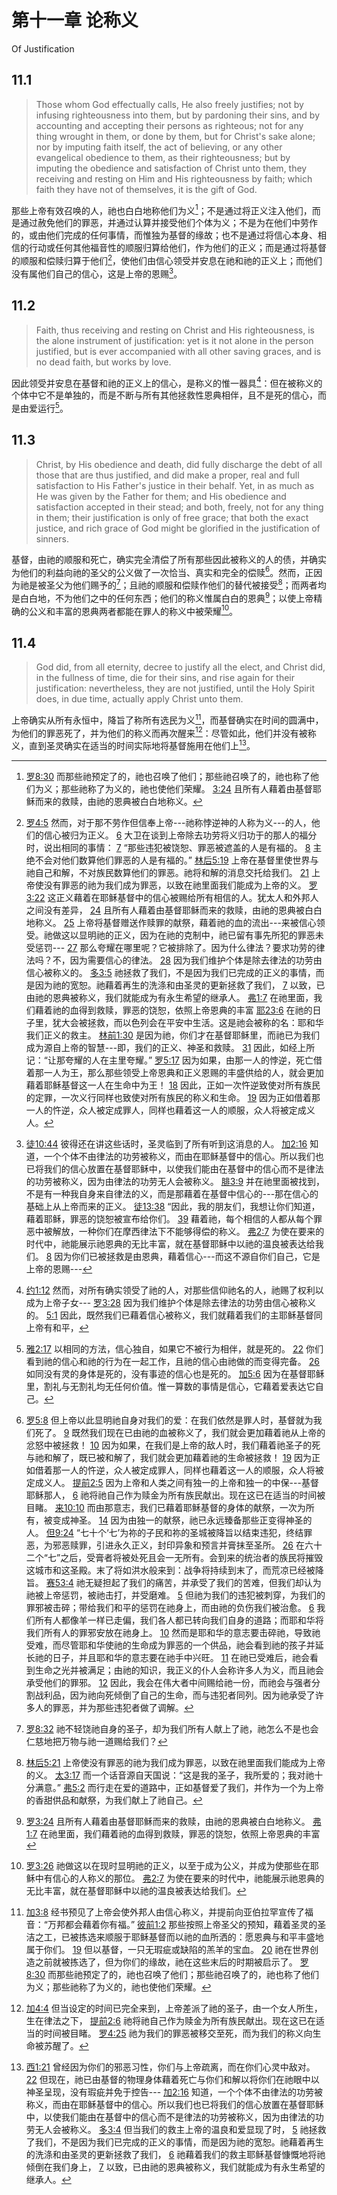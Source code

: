 # 第十一章 论称义

Of Justification

## 11.1

> Those whom God effectually calls, He also freely justifies; not by infusing righteousness into them, but by pardoning their sins, and by accounting and accepting their persons as righteous; not for any thing wrought in them, or done by them, but for Christ's sake alone; nor by imputing faith itself, the act of believing, or any other evangelical obedience to them, as their righteousness; but by imputing the obedience and satisfaction of Christ unto them, they receiving and resting on Him and His righteousness by faith; which faith they have not of themselves, it is the gift of God.

那些上帝有效召唤的人，祂也白白地称他们为义[^11-1]；不是通过将正义注入他们，而是通过赦免他们的罪恶，并通过认算并接受他们个体为义；不是为在他们中劳作的，或由他们完成的任何事情，而惟独为基督的缘故；也不是通过将信心本身、相信的行动或任何其他福音性的顺服归算给他们，作为他们的正义；而是通过将基督的顺服和偿赎归算于他们[^11-2]，使他们由信心领受并安息在祂和祂的正义上；而他们没有属他们自己的信心，这是上帝的恩赐[^11-3]。

[^11-1]: [罗8:30](https://biblehub.com/romans/8-30.htm) 而那些祂预定了的，祂也召唤了他们；那些祂召唤了的，祂也称了他们为义；那些祂称了为义的，祂也使他们荣耀。 [3:24](https://biblehub.com/romans/3-24.htm) 且所有人藉着由基督耶稣而来的救赎，由祂的恩典被白白地称义。

[^11-2]: [罗4:5](https://biblehub.com/romans/4-5.htm) 然而，对于那不劳作但信奉上帝---祂称悖逆神的人称为义---的人，他们的信心被归为正义。 [6](https://biblehub.com/romans/4-6.htm) 大卫在谈到上帝除去功劳将义归功于的那人的福分时，说出相同的事情： [7](https://biblehub.com/romans/4-7.htm) “那些违犯被饶恕、罪恶被遮盖的人是有福的。 [8](https://biblehub.com/romans/4-8.htm) 主绝不会对他们数算他们罪恶的人是有福的。” [林后5:19](https://biblehub.com/2_corinthians/5-19.htm) 上帝在基督里使世界与祂自己和解，不对族民数算他们的罪恶。祂将和解的消息交托给我们。 [21](https://biblehub.com/2_corinthians/5-21.htm) 上帝使没有罪恶的祂为我们成为罪恶，以致在祂里面我们能成为上帝的义。 [罗3:22](https://biblehub.com/romans/3-22.htm) 这正义藉着在耶稣基督中的信心被赐给所有相信的人。犹太人和外邦人之间没有差异， [24](https://biblehub.com/romans/3-24.htm) 且所有人藉着由基督耶稣而来的救赎，由祂的恩典被白白地称义。 [25](https://biblehub.com/romans/3-25.htm) 上帝将基督赠送作赎罪的献祭，藉着祂的血的流出---来被信心领受。祂做这以显明祂的正义，因为在祂的克制中，祂已留有事先所犯的罪恶未受惩罚--- [27](https://biblehub.com/romans/3-27.htm) 那么夸耀在哪里呢？它被排除了。因为什么律法？要求功劳的律法吗？不，因为需要信心的律法。 [28](https://biblehub.com/romans/3-28.htm) 因为我们维护个体是除去律法的功劳由信心被称义的。 [多3:5](https://biblehub.com/titus/3-5.htm) 祂拯救了我们，不是因为我们已完成的正义的事情，而是因为祂的宽恕。祂藉着再生的洗涤和由圣灵的更新拯救了我们， [7](https://biblehub.com/titus/3-7.htm) 以致，已由祂的恩典被称义，我们就能成为有永生希望的继承人。 [弗1:7](https://biblehub.com/ephesians/1-7.htm) 在祂里面，我们藉着祂的血得到救赎，罪恶的饶恕，依照上帝恩典的丰富 [耶23:6](https://biblehub.com/jeremiah/23-6.htm) 在祂的日子里，犹大会被拯救，而以色列会在平安中生活。这是祂会被称的名：耶和华我们正义的救主。 [林前1:30](https://biblehub.com/1_corinthians/1-30.htm) 是因为祂，你们才在基督耶稣里，而祂已为我们成为源自上帝的智慧---即，我们的正义、神圣和救赎。 [31](https://biblehub.com/1_corinthians/1-31.htm) 因此，如经上所记：“让那夸耀的人在主里夸耀。” [罗5:17](https://biblehub.com/romans/5-17.htm) 因为如果，由那一人的悖逆，死亡借着那一人为王，那么那些领受上帝恩典和正义恩赐的丰盛供给的人，就会更加藉着耶稣基督这一人在生命中为王！ [18](https://biblehub.com/romans/5-18.htm) 因此，正如一次忤逆致使对所有族民的定罪，一次义行同样也致使对所有族民的称义和生命。 [19](https://biblehub.com/romans/5-19.htm) 因为正如借着那一人的忤逆，众人被定成罪人，同样也藉着这一人的顺服，众人将被定成义人。

[^11-3]: [徒10:44](https://biblehub.com/acts/10-44.htm) 彼得还在讲这些话时，圣灵临到了所有听到这消息的人。 [加2:16](https://biblehub.com/galatians/2-16.htm) 知道，一个个体不由律法的功劳被称义，而由在耶稣基督中的信心。所以我们也已将我们的信心放置在基督耶稣中，以使我们能由在基督中的信心而不是律法的功劳被称义，因为由律法的功劳无人会被称义。 [腓3:9](https://biblehub.com/philippians/3-9.htm) 并在祂里面被找到，不是有一种我自身来自律法的义，而是那藉着在基督中信心的---那在信心的基础上从上帝而来的正义。 [徒13:38](https://biblehub.com/acts/13-38.htm) “因此，我的朋友们，我想让你们知道，藉着耶稣，罪恶的饶恕被宣布给你们。 [39](https://biblehub.com/acts/13-39.htm) 藉着祂，每个相信的人都从每个罪恶中被解放，一种你们在摩西律法下不能够得偿的称义。 [弗2:7](https://biblehub.com/ephesians/2-7.htm) 为使在要来的时代中，祂能展示祂恩典的无比丰富，就在基督耶稣中以祂的温良被表达给我们。 [8](https://biblehub.com/ephesians/2-8.htm) 因为你们已被拯救是由恩典，藉着信心---而这不源自你们自己，它是上帝的恩赐---

## 11.2

> Faith, thus receiving and resting on Christ and His righteousness, is the alone instrument of justification: yet is it not alone in the person justified, but is ever accompanied with all other saving graces, and is no dead faith, but works by love.

因此领受并安息在基督和祂的正义上的信心，是称义的惟一器具[^11-4]：但在被称义的个体中它不是单独的，而是不断与所有其他拯救性恩典相伴，且不是死的信心，而是由爱运行[^11-5]。

[^11-4]: [约1:12](https://biblehub.com/john/1-12.htm) 然而，对所有确实领受了祂的人，对那些信仰祂名的人，祂赐了权利以成为上帝子女--- [罗3:28](https://biblehub.com/romans/3-28.htm) 因为我们维护个体是除去律法的功劳由信心被称义的。 [5:1](https://biblehub.com/romans/5-1.htm) 因此，既然我们已藉着信心被称义，我们就藉着我们的主耶稣基督同上帝有和平，

[^11-5]: [雅2:17](https://biblehub.com/james/2-17.htm) 以相同的方法，信心独自，如果它不被行为相伴，就是死的。 [22](https://biblehub.com/james/2-22.htm) 你们看到祂的信心和祂的行为在一起工作，且祂的信心由祂做的而变得完备。 [26](https://biblehub.com/james/2-26.htm) 如同没有灵的身体是死的，没有事迹的信心也是死的。 [加5:6](https://biblehub.com/galatians/5-6.htm) 因为在基督耶稣里，割礼与无割礼均无任何价值。惟一算数的事情是信心，它藉着爱表达它自己。

## 11.3

> Christ, by His obedience and death, did fully discharge the debt of all those that are thus justified, and did make a proper, real and full satisfaction to His Father's justice in their behalf. Yet, in as much as He was given by the Father for them; and His obedience and satisfaction accepted in their stead; and both, freely, not for any thing in them; their justification is only of free grace; that both the exact justice, and rich grace of God might be glorified in the justification of sinners.

基督，由祂的顺服和死亡，确实完全清偿了所有那些因此被称义的人的债，并确实为他们的利益向祂的圣父的公义做了一次恰当、真实和完全的偿赎[^11-6]。然而，正因为祂是被圣父为他们赐予的[^11-7]；且祂的顺服和偿赎作他们的替代被接受[^11-8]；而两者均是白白地，不为他们之中的任何东西；他们的称义惟属白白的恩典[^11-9]；以使上帝精确的公义和丰富的恩典两者都能在罪人的称义中被荣耀[^11-10]。

[^11-6]: [罗5:8](https://biblehub.com/romans/5-8.htm) 但上帝以此显明祂自身对我们的爱：在我们依然是罪人时，基督就为我们死了。 [9](https://biblehub.com/romans/5-9.htm) 既然我们现在已由祂的血被称义了，我们就会更加藉着祂从上帝的忿怒中被拯救！ [10](https://biblehub.com/romans/5-10.htm) 因为如果，在我们是上帝的敌人时，我们藉着祂圣子的死与祂和解了，既已被和解了，我们就会更加藉着祂的生命被拯救！ [19](https://biblehub.com/romans/5-19.htm) 因为正如借着那一人的忤逆，众人被定成罪人，同样也藉着这一人的顺服，众人将被定成义人。 [提前2:5](https://biblehub.com/1_timothy/2-5.htm) 因为上帝和人类之间有独一的上帝和独一的中保---基督耶稣那人， [6](https://biblehub.com/1_timothy/2-6.htm) 祂将祂自己作为赎金为所有族民献出。现在这已在适当的时间被目睹。 [来10:10](https://biblehub.com/hebrews/10-10.htm) 而由那意志，我们已藉着耶稣基督的身体的献祭，一次为所有，被变成神圣。 [14](https://biblehub.com/hebrews/10-14.htm) 因为由独一的献祭，祂已永远臻备那些正变得神圣的人。 [但9:24](https://biblehub.com/daniel/9-24.htm) “七十个‘七’为祢的子民和祢的圣城被降旨以结束违犯，终结罪恶，为邪恶赎罪，引进永久正义，封印异象和预言并膏抹至圣所。 [26](https://biblehub.com/daniel/9-26.htm) 在六十二个“七”之后，受膏者将被处死且会一无所有。会到来的统治者的族民将摧毁这城市和这圣殿。末了将如洪水般来到：战争将持续到末了，而荒凉已经被降旨。 [赛53:4](https://biblehub.com/isaiah/53-4.htm) 祂无疑担起了我们的痛苦，并承受了我们的苦难，但我们却认为祂被上帝惩罚，被祂击打，并受磨难。 [5](https://biblehub.com/isaiah/53-5.htm) 但祂为我们的违犯被刺穿，为我们的罪邪被击碎；带给我们和平的惩罚在祂身上，而由祂的负伤我们被治愈。 [6](https://biblehub.com/isaiah/53-6.htm) 我们所有人都像羊一样已走偏，我们各人都已转向我们自身的道路；而耶和华将我们所有人的罪邪安放在祂身上。 [10](https://biblehub.com/isaiah/53-10.htm) 然而是耶和华的意志要击碎祂，导致祂受难，而尽管耶和华使祂的生命成为罪恶的一个供品，祂会看到祂的孩子并延长祂的日子，并且耶和华的意志要在祂手中兴旺。 [11](https://biblehub.com/isaiah/53-11.htm) 在祂已受难后，祂会看到生命之光并被满足；由祂的知识，我正义的仆人会称许多人为义，而且祂会承受他们的罪邪。 [12](https://biblehub.com/isaiah/53-12.htm) 因此，我会在伟大者中间赐给祂一份，而祂会与强者分割战利品，因为祂向死倾倒了自己的生命，而与违犯者同列。因为祂承受了许多人的罪恶，并为那些违犯者做了调解。

[^11-7]: [罗8:32](https://biblehub.com/romans/8-32.htm) 祂不轻饶祂自身的圣子，却为我们所有人献上了祂，祂怎么不是也会仁慈地把万物与祂一道赐给我们？

[^11-8]: [林后5:21](https://biblehub.com/2_corinthians/5-21.htm) 上帝使没有罪恶的祂为我们成为罪恶，以致在祂里面我们能成为上帝的义。 [太3:17](https://biblehub.com/matthew/3-17.htm) 而一个话音源自天国说：“这是我的圣子，我所爱的；我对祂十分满意。” [弗5:2](https://biblehub.com/ephesians/5-2.htm) 而行走在爱的道路中，正如基督爱了我们，并作为一个为上帝的香甜供品和献祭，为我们献上了祂自己。

[^11-9]: [罗3:24](https://biblehub.com/romans/3-24.htm) 且所有人藉着由基督耶稣而来的救赎，由祂的恩典被白白地称义。 [弗1:7](https://biblehub.com/ephesians/1-7.htm) 在祂里面，我们藉着祂的血得到救赎，罪恶的饶恕，依照上帝恩典的丰富

[^11-10]: [罗3:26](https://biblehub.com/romans/3-26.htm) 祂做这以在现时显明祂的正义，以至于成为公义，并成为使那些在耶稣中有信心的人称义的那位。 [弗2:7](https://biblehub.com/ephesians/2-7.htm) 为使在要来的时代中，祂能展示祂恩典的无比丰富，就在基督耶稣中以祂的温良被表达给我们。

## 11.4

> God did, from all eternity, decree to justify all the elect, and Christ did, in the fullness of time, die for their sins, and rise again for their justification: nevertheless, they are not justified, until the Holy Spirit does, in due time, actually apply Christ unto them.

上帝确实从所有永恒中，降旨了称所有选民为义[^11-11]，而基督确实在时间的圆满中，为他们的罪恶死了，并为他们的称义而再次醒来[^11-12]：尽管如此，他们并没有被称义，直到圣灵确实在适当的时间实际地将基督施用在他们上[^11-13]。

[^11-11]: [加3:8](https://biblehub.com/galatians/3-8.htm) 经书预见了上帝会使外邦人由信心称义，并提前向亚伯拉罕宣传了福音：“万邦都会藉着你有福。” [彼前1:2](https://biblehub.com/1_peter/1-2.htm) 那些按照上帝圣父的预知，藉着圣灵的圣洁之工，已被拣选来顺服于耶稣基督而以祂的血所洒的：愿恩典与和平丰盛地属于你们。 [19](https://biblehub.com/1_peter/1-19.htm) 但以基督，一只无瑕疵或缺陷的羔羊的宝血。 [20](https://biblehub.com/1_peter/1-20.htm) 祂在世界创造之前就被拣选了，但为你们的缘故，祂在这些末后的时期被启示了。 [罗8:30](https://biblehub.com/romans/8-30.htm) 而那些祂预定了的，祂也召唤了他们；那些祂召唤了的，祂也称了他们为义；那些祂称了为义的，祂也使他们荣耀。

[^11-12]: [加4:4](https://biblehub.com/galatians/4-4.htm) 但当设定的时间已完全来到，上帝差派了祂的圣子，由一个女人所生，生在律法之下， [提前2:6](https://biblehub.com/1_timothy/2-6.htm) 祂将祂自己作为赎金为所有族民献出。现在这已在适当的时间被目睹。 [罗4:25](https://biblehub.com/romans/4-25.htm) 祂为我们的罪恶被移交至死，而为我们的称义向生命被苏醒了。

[^11-13]: [西1:21](https://biblehub.com/colossians/1-21.htm) 曾经因为你们的邪恶习性，你们与上帝疏离，而在你们心灵中敌对。 [22](https://biblehub.com/colossians/1-22.htm) 但现在，祂已由基督的物理身体藉着死亡与你们和解以将你们在祂眼中以神圣呈现，没有瑕疵并免于控告--- [加2:16](https://biblehub.com/galatians/2-16.htm) 知道，一个个体不由律法的功劳被称义，而由在耶稣基督中的信心。所以我们也已将我们的信心放置在基督耶稣中，以使我们能由在基督中的信心而不是律法的功劳被称义，因为由律法的功劳无人会被称义。 [多3:4](https://biblehub.com/titus/3-4.htm) 但当我们的救主上帝的温良和爱显现了时， [5](https://biblehub.com/titus/3-5.htm) 祂拯救了我们，不是因为我们已完成的正义的事情，而是因为祂的宽恕。祂藉着再生的洗涤和由圣灵的更新拯救了我们， [6](https://biblehub.com/titus/3-6.htm) 祂藉着我们的救主耶稣基督慷慨地将祂倾倒在我们身上， [7](https://biblehub.com/titus/3-7.htm) 以致，已由祂的恩典被称义，我们就能成为有永生希望的继承人。